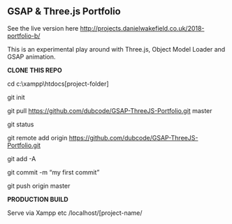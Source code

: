 ## GSAP & Three.js Portfolio

See the live version here http://projects.danielwakefield.co.uk/2018-portfolio-b/

This is an experimental play around with Three.js, Object Model Loader and GSAP animation.

**CLONE THIS REPO**

cd c:\xampp\htdocs\[project-folder]

git init

git pull https://github.com/dubcode/GSAP-ThreeJS-Portfolio.git master

git status

git remote add origin https://github.com/dubcode/GSAP-ThreeJS-Portfolio.git

git add -A

git commit -m “my first commit”

git push origin master

**PRODUCTION BUILD**

Serve via Xampp etc /localhost/[project-name/


